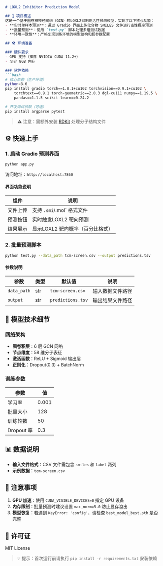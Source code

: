 ```markdown
# LOXL2 Inhibitor Prediction Model

## 📌 项目概述
这是一个基于图卷积神经网络（GCN）的LOXL2抑制剂活性预测模型，实现了以下核心功能：
- **实时单样本预测**：通过 Gradio 界面上传化合物 SMILES 文件进行毒性概率预测
- **批量预测**：使用 `test.py` 脚本处理多组测试数据
- **环境一致性**：严格复现训练环境的模型结构和超参数配置

## 🛠️ 环境准备

### 硬件要求
- GPU 支持（推荐 NVIDIA CUDA 11.2+）
- 至少 8GB 内存

### 软件依赖
```bash
# 核心依赖（生产环境）
python=3.6
pip install gradio torch==1.8.1+cu102 torchvision==0.9.1+cu102 \
    torchtext==0.9.1 torch-geometric==2.0.3 dgl-cu111 numpy==1.19.5 \
    pandas==1.1.5 scikit-learn==0.24.2

# 开发调试依赖（可选）
pip install argparse pytest
```

> ⚠️ 注意：需额外安装 [RDKit](https://www.rdkit.org/) 处理分子结构文件

## ⚙️ 快速上手

### 1. 启动 Gradio 预测界面
```bash
python app.py
```
访问地址：`http://localhost:7860`

#### 界面功能说明
| 组件          | 说明                          |
|---------------|-----------------------------|
| 文件上传      | 支持 `.smi`/.mol` 格式文件      |
| 预测按钮      | 实时触发LOXL2 靶向预测              |
| 结果展示      | 显示LOXL2 靶向概率（百分比格式）       |

### 2. 批量预测脚本
```bash
python test.py --data_path tcm-screen.csv --output predictions.tsv
```
#### 参数说明
| 参数            | 类型     | 默认值         | 说明                     |
|-----------------|----------|----------------|--------------------------|
| `data_path`     | str      | `tcm-screen.csv` | 输入数据文件路径          |
| `output`        | str      | `predictions.tsv` | 输出结果文件路径          |

## 🧩 模型技术细节

### 网络架构
- **图卷积层**：6 层 GCN 网络
- **节点维度**：58 维分子表征
- **激活函数**：ReLU + Sigmoid 输出层
- **正则化**：Dropout(0.3) + BatchNorm

### 训练参数
| 参数             | 值                  |
|------------------|---------------------|
| 学习率           | 0.001               |
| 批量大小         | 128                 |
| 训练轮数         | 50                  |
| Dropout 率       | 0.3                 |

## 📊 数据说明
- **输入文件格式**：CSV 文件需包含 `smiles` 和 `label` 两列
- **示例数据**：`tcm-screen.csv`

## 🛑 注意事项
1. **GPU 加速**：使用 `CUDA_VISIBLE_DEVICES=0` 指定 GPU 设备
2. **内存限制**：批量预测时建议设置 `max_norm=5.0` 防止显存溢出
3. **模型恢复**：若遇到 `KeyError: 'config'`，请检查 `best_model_best.pth` 是否完整

## 📜 许可证
MIT License  


> 💡 提示：首次运行前请执行 `pip install -r requirements.txt` 安装依赖
